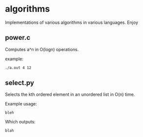 algorithms
==========

Implementations of various algorithms in various languages. Enjoy


power.c
-------
Computes a^n in O(logn) operations.

example:

```bash
./a.out 4 12
```


select.py
---------
Selects the kth ordered element in an unordered list in O(n) time.

Example usage:
```
bleh
```

Which outputs:
```
blah
```
